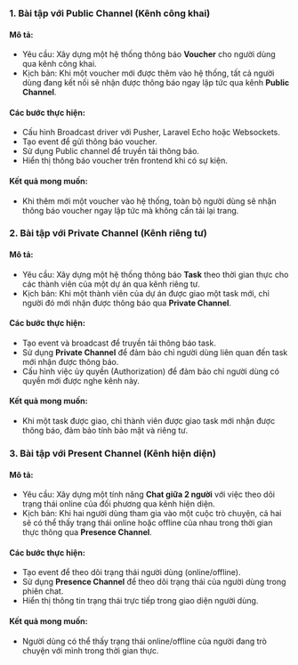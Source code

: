 ### **1\. Bài tập với Public Channel (Kênh công khai)**

#### **Mô tả:**

- Yêu cầu: Xây dựng một hệ thống thông báo **Voucher** cho người dùng qua kênh công khai.
- Kịch bản: Khi một voucher mới được thêm vào hệ thống, tất cả người dùng đang kết nối sẽ nhận được thông báo ngay lập tức qua kênh **Public Channel**.

#### **Các bước thực hiện:**

- Cấu hình Broadcast driver với Pusher, Laravel Echo hoặc Websockets.
- Tạo event để gửi thông báo voucher.
- Sử dụng Public channel để truyền tải thông báo.
- Hiển thị thông báo voucher trên frontend khi có sự kiện.

#### **Kết quả mong muốn:**

- Khi thêm mới một voucher vào hệ thống, toàn bộ người dùng sẽ nhận thông báo voucher ngay lập tức mà không cần tải lại trang.

### **2\. Bài tập với Private Channel (Kênh riêng tư)**

#### **Mô tả:**

- Yêu cầu: Xây dựng một hệ thống thông báo **Task** theo thời gian thực cho các thành viên của một dự án qua kênh riêng tư.
- Kịch bản: Khi một thành viên của dự án được giao một task mới, chỉ người đó mới nhận được thông báo qua **Private Channel**.

#### **Các bước thực hiện:**

- Tạo event và broadcast để truyền tải thông báo task.
- Sử dụng **Private Channel** để đảm bảo chỉ người dùng liên quan đến task mới nhận được thông báo.
- Cấu hình việc ủy quyền (Authorization) để đảm bảo chỉ người dùng có quyền mới được nghe kênh này.

#### **Kết quả mong muốn:**

- Khi một task được giao, chỉ thành viên được giao task mới nhận được thông báo, đảm bảo tính bảo mật và riêng tư.

### **3\. Bài tập với Present Channel (Kênh hiện diện)**

#### **Mô tả:**

- Yêu cầu: Xây dựng một tính năng **Chat giữa 2 người** với việc theo dõi trạng thái online của đối phương qua kênh hiện diện.
- Kịch bản: Khi hai người dùng tham gia vào một cuộc trò chuyện, cả hai sẽ có thể thấy trạng thái online hoặc offline của nhau trong thời gian thực thông qua **Presence Channel**.

#### **Các bước thực hiện:**

- Tạo event để theo dõi trạng thái người dùng (online/offline).
- Sử dụng **Presence Channel** để theo dõi trạng thái của người dùng trong phiên chat.
- Hiển thị thông tin trạng thái trực tiếp trong giao diện người dùng.

#### **Kết quả mong muốn:**

- Người dùng có thể thấy trạng thái online/offline của người đang trò chuyện với mình trong thời gian thực.